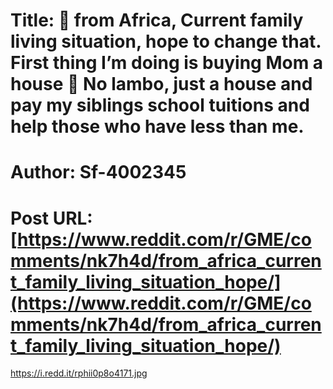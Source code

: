 # Title: 🦍 from Africa, Current family living situation, hope to change that. First thing I’m doing is buying Mom a house 🏡 No lambo, just a house and pay my siblings school tuitions and help those who have less than me.
# Author: Sf-4002345
# Post URL: [https://www.reddit.com/r/GME/comments/nk7h4d/from_africa_current_family_living_situation_hope/](https://www.reddit.com/r/GME/comments/nk7h4d/from_africa_current_family_living_situation_hope/)


https://i.redd.it/rphii0p8o4171.jpg